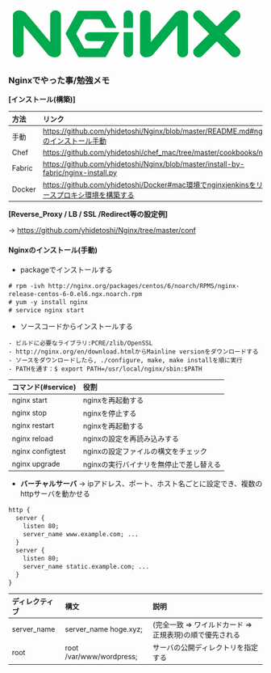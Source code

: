 ![Alt Text](https://github.com/yhidetoshi/Pictures/raw/master/Nginx/nginx-icon.png)

### Nginxでやった事/勉強メモ


**[インストール(構築)]**

|方法    |リンク         |
|:-----------|:------------|
|手動|https://github.com/yhidetoshi/Nginx/blob/master/README.md#nginxのインストール手動|
|Chef|https://github.com/yhidetoshi/chef_mac/tree/master/cookbooks/nginx|
|Fabric|https://github.com/yhidetoshi/Nginx/blob/master/install-by-fabric/nginx-install.py|
|Docker|https://github.com/yhidetoshi/Docker#mac環境でnginxjenkinsをリバースプロキシ環境を構築する|

**[Reverse_Proxy / LB / SSL /Redirect等の設定例]**

-> https://github.com/yhidetoshi/Nginx/tree/master/conf

#### Nginxのインストール(手動)
- packageでインストールする
```
# rpm -ivh http://nginx.org/packages/centos/6/noarch/RPMS/nginx-release-centos-6-0.el6.ngx.noarch.rpm
# yum -y install nginx
# service nginx start
```
- ソースコードからインストールする
```
- ビルドに必要なライブラリ:PCRE/zlib/OpenSSL
- http://nginx.org/en/download.htmlからMainline versionをダウンロードする
- ソースをダウンロードしたら, ./configure, make, make installを順に実行
- PATHを通す：$ export PATH=/usr/local/nginx/sbin:$PATH
```

|コマンド(#service)|役割         |
|:----------------|:------------|
|nginx start|nginxを再起動する|
|nginx stop|nginxを停止する|
|nginx restart|nginxを再起動する|
|nginx reload|nginxの設定を再読み込みする|
|nginx configtest|nginxの設定ファイルの構文をチェック|
|nginx upgrade|nginxの実行バイナリを無停止で差し替える|


- **バーチャルサーバ**
-> ipアドレス、ポート、ホスト名ごとに設定でき、複数のhttpサーバを動かせる
```
http { 
  server {
    listen 80;
    server_name www.example.com; ...
  }
  server {
    listen 80;
    server_name static.example.com; ...
  }
}
```
|ディレクティブ|構文            |説明         |
|:----------------|:------------|:------------|
|server_name|server_name  hoge.xyz;|(完全一致 => ワイルドカード => 正規表現)の順で優先される|
|root|root /var/www/wordpress;|サーバの公開ディレクトリを指定する|


